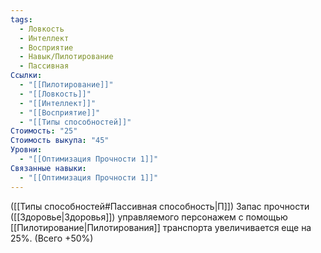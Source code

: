 ```yaml
---
tags:
  - Ловкость
  - Интеллект
  - Восприятие
  - Навык/Пилотирование
  - Пассивная
Ссылки:
  - "[[Пилотирование]]"
  - "[[Ловкость]]"
  - "[[Интеллект]]"
  - "[[Восприятие]]"
  - "[[Типы способностей]]"
Стоимость: "25"
Стоимость выкупа: "45"
Уровни:
  - "[[Оптимизация Прочности 1]]"
Связанные навыки:
  - "[[Оптимизация Прочности 1]]"
---
```

([[Типы способностей#Пассивная способность|П]]) Запас прочности ([[Здоровье|Здоровья]]) управляемого персонажем с помощью [[Пилотирование|Пилотирования]] транспорта увеличивается еще на 25%. (Всего +50%)